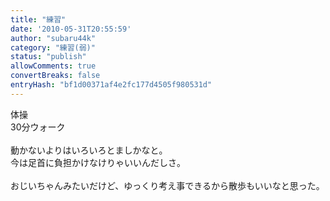 ```yaml
---
title: "練習"
date: '2010-05-31T20:55:59'
author: "subaru44k"
category: "練習(弱)"
status: "publish"
allowComments: true
convertBreaks: false
entryHash: "bf1d00371af4e2fc177d4505f980531d"
---
```

体操<br>
30分ウォーク<br>
<br>
動かないよりはいろいろとましかなと。<br>
今は足首に負担かけなけりゃいいんだしさ。<br>
<br>
おじいちゃんみたいだけど、ゆっくり考え事できるから散歩もいいなと思った。
